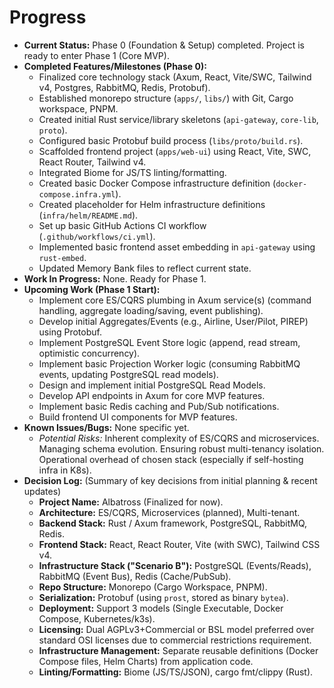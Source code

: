 # Progress

* **Current Status:** Phase 0 (Foundation & Setup) completed. Project is ready to enter Phase 1 (Core MVP).
* **Completed Features/Milestones (Phase 0):**
  * Finalized core technology stack (Axum, React, Vite/SWC, Tailwind v4, Postgres, RabbitMQ, Redis, Protobuf).
  * Established monorepo structure (`apps/`, `libs/`) with Git, Cargo workspace, PNPM.
  * Created initial Rust service/library skeletons (`api-gateway`, `core-lib`, `proto`).
  * Configured basic Protobuf build process (`libs/proto/build.rs`).
  * Scaffolded frontend project (`apps/web-ui`) using React, Vite, SWC, React Router, Tailwind v4.
  * Integrated Biome for JS/TS linting/formatting.
  * Created basic Docker Compose infrastructure definition (`docker-compose.infra.yml`).
  * Created placeholder for Helm infrastructure definitions (`infra/helm/README.md`).
  * Set up basic GitHub Actions CI workflow (`.github/workflows/ci.yml`).
  * Implemented basic frontend asset embedding in `api-gateway` using `rust-embed`.
  * Updated Memory Bank files to reflect current state.
* **Work In Progress:** None. Ready for Phase 1.
* **Upcoming Work (Phase 1 Start):**
  * Implement core ES/CQRS plumbing in Axum service(s) (command handling, aggregate loading/saving, event publishing).
  * Develop initial Aggregates/Events (e.g., Airline, User/Pilot, PIREP) using Protobuf.
  * Implement PostgreSQL Event Store logic (append, read stream, optimistic concurrency).
  * Implement basic Projection Worker logic (consuming RabbitMQ events, updating PostgreSQL read models).
  * Design and implement initial PostgreSQL Read Models.
  * Develop API endpoints in Axum for core MVP features.
  * Implement basic Redis caching and Pub/Sub notifications.
  * Build frontend UI components for MVP features.
* **Known Issues/Bugs:** None specific yet.
  * *Potential Risks:* Inherent complexity of ES/CQRS and microservices. Managing schema evolution. Ensuring robust multi-tenancy isolation. Operational overhead of chosen stack (especially if self-hosting infra in K8s).
* **Decision Log:** (Summary of key decisions from initial planning & recent updates)
  * **Project Name:** Albatross (Finalized for now).
  * **Architecture:** ES/CQRS, Microservices (planned), Multi-tenant.
  * **Backend Stack:** Rust / Axum framework, PostgreSQL, RabbitMQ, Redis.
  * **Frontend Stack:** React, React Router, Vite (with SWC), Tailwind CSS v4.
  * **Infrastructure Stack ("Scenario B"):** PostgreSQL (Events/Reads), RabbitMQ (Event Bus), Redis (Cache/PubSub).
  * **Repo Structure:** Monorepo (Cargo Workspace, PNPM).
  * **Serialization:** Protobuf (using `prost`, stored as binary `bytea`).
  * **Deployment:** Support 3 models (Single Executable, Docker Compose, Kubernetes/k3s).
  * **Licensing:** Dual AGPLv3+Commercial or BSL model preferred over standard OSI licenses due to commercial restrictions requirement.
  * **Infrastructure Management:** Separate reusable definitions (Docker Compose files, Helm Charts) from application code.
  * **Linting/Formatting:** Biome (JS/TS/JSON), cargo fmt/clippy (Rust).

